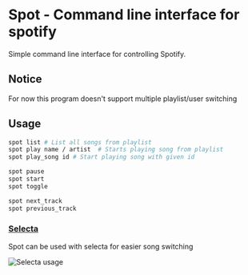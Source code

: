 # Spot - Command line interface for spotify

Simple command line interface for controlling Spotify.

## Notice

For now this program doesn't support multiple playlist/user switching

## Usage

```sh
spot list # List all songs from playlist
spot play name / artist  # Starts playing song from playlist
spot play_song id # Start playing song with given id

spot pause
spot start
spot toggle

spot next_track
spot previous_track
```

### [Selecta](https://github.com/garybernhardt/selecta)

Spot can be used with selecta for easier song switching

![Selecta usage](https://upx.cz/28b)
